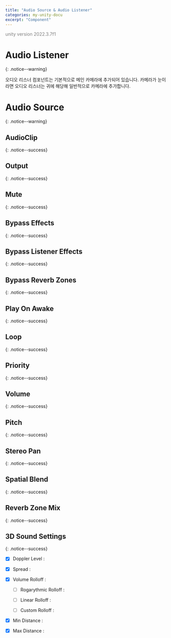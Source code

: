 ```yaml
---
title: "Audio Source & Audio Listener"
categories: my-unity-docu
excerpt: "Component"
---
```


<span style="color:gray">unity version 2022.3.7f1</span>

# Audio Listener
{: .notice--warning}

오디오 리스너 컴포넌트는 기본적으로 메인 카메라에 추가되어 있습니다. 카메라가 눈이라면 오디오 리스너는 귀에 해당해 일반적으로 카메라에 추가합니다.

# Audio Source
{: .notice--warning}

## AudioClip
{: .notice--success}

## Output
{: .notice--success}

## Mute
{: .notice--success}

## Bypass Effects
{: .notice--success}

## Bypass Listener Effects
{: .notice--success}

## Bypass Reverb Zones
{: .notice--success}

## Play On Awake
{: .notice--success}

## Loop
{: .notice--success}

## Priority
{: .notice--success}

## Volume
{: .notice--success}

## Pitch
{: .notice--success}

## Stereo Pan
{: .notice--success}

## Spatial Blend
{: .notice--success}

## Reverb Zone Mix
{: .notice--success}

## 3D Sound Settings
{: .notice--success}

- [X] Doppler Level : 

- [X] Spread : 

- [X] Volume Rolloff : 

  + [ ] Rogarythmic Rolloff : 

  + [ ] Linear Rolloff : 

  + [ ] Custom Rolloff : 

- [X] Min Distance : 

- [X] Max Distance : 
